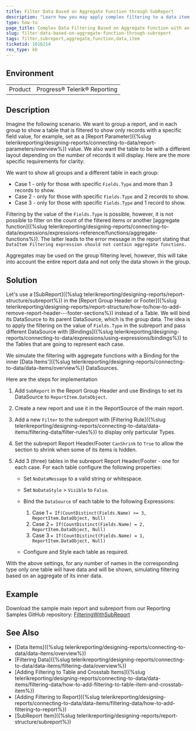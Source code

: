 ```yaml
---
title: Filter Data Based on Aggregate Function through SubReport
description: "Learn how you may apply complex filtering to a data item or group through inner subreport and proper data binding."
type: how-to
page_title: Complex Data Filtering Based on Aggregate Function with an Inner SubReport
slug: filter-data-based-on-aggregate-function-through-subreport
tags: filter,subreport,aggregate,function,data,item
ticketid: 1616214
res_type: kb
---
```


## Environment

<table>
	<tbody>
		<tr>
			<td>Product</td>
			<td>Progress® Telerik® Reporting</td>
		</tr>
	</tbody>
</table>

## Description

Imagine the following scenario.
We want to group a report, and in each group to show a table that is filtered to show only records with a specific field value, for example, set as a [Report Parameter]({%slug telerikreporting/designing-reports/connecting-to-data/report-parameters/overview%}) value. We also want the table to be with a different layout depending on the number of records it will display. Here are the more specific requirements for clarity:

We want to show all groups and a different table in each group:

* Case 1 - only for those with specific `Fields.Type` and more than 3 records to show.
* Case 2 - only for those with specific `Fields.Type` and 2 records to show.
* Case 3 - only for those with specific `Fields.Type` and 1 record to show.

Filtering by the value of the `Fields.Type` is possible, however, it is not possible to filter on the count of the filtered items or another [aggregate function]({%slug telerikreporting/designing-reports/connecting-to-data/expressions/expressions-reference/functions/aggregate-functions%}). The latter leads to the error message in the report stating that `DataItem Filtering expression should not contain aggregate functions.`

Aggregates may be used on the group filtering level, however, this will take into account the entire report data and not only the data shown in the group.

## Solution

Let's use a [SubReport]({%slug telerikreporting/designing-reports/report-structure/subreport%}) in the [Report Group Header or Footer]({%slug telerikreporting/designing-reports/report-structure/how-to/how-to-add-remove-report-header---footer-sections%}) instead of a Table. We will bind its DataSource to its parent DataSource, which is the group data. The idea is to apply the filtering on the value of `Fields.Type` in the subreport and pass different DataSource with [Bindings]({%slug telerikreporting/designing-reports/connecting-to-data/expressions/using-expressions/bindings%}) to the Tables that are going to represent each case.

We simulate the filtering with aggregate functions with a Binding for the inner [Data Items']({%slug telerikreporting/designing-reports/connecting-to-data/data-items/overview%}) DataSources.

Here are the steps for implementation

1. Add `SubReport` in the Report Group Header and use Bindings to set its DataSource to `ReportItem.DataObject`.
1. Create a new report and use it in the ReportSource of the main report.
1. Add a new `Filter` to the subreport with [Filtering Rule]({%slug telerikreporting/designing-reports/connecting-to-data/data-items/filtering-data/filter-rules%}) to display only particular Types.
1. Set the subreport Report Header/Footer `CanShrink` to `True` to allow the section to shrink when some of its items is hidden.
1. Add 3 (three) tables in the subreport Report Header/Footer - one for each case. For each table configure the following properties:

	* Set `NoDataMessage` to a valid string or whitespace.
	* Set `NoDataStyle` > `Visible` to `False`.
	* Bind the `DataSource` of each table to the following Expressions:

		1. Case 1 `= If(CountDistinct(Fields.Name) >= 3, ReportItem.DataObject, Null)`
		1. Case 2 `= If(CountDistinct(Fields.Name) = 2, ReportItem.DataObject, Null)`
		1. Case 3 `= If(CountDistinct(Fields.Name) = 1, ReportItem.DataObject, Null)`

	* Configure and Style each table as required.

With the above settings, for any number of names in the corresponding type only one table will have data and will be shown, simulating filtering based on an aggregate of its inner data.

## Example

Download the sample main report and subreport from our Reporting Samples GitHub repository: [FilteringWithSubReport](https://github.com/telerik/reporting-samples/tree/master/FilteringWithSubReport)

## See Also

* [Data Items]({%slug telerikreporting/designing-reports/connecting-to-data/data-items/overview%})
* [Filtering Data]({%slug telerikreporting/designing-reports/connecting-to-data/data-items/filtering-data/overview%})
* [Adding Filtering to Table and Crosstab Items]({%slug telerikreporting/designing-reports/connecting-to-data/data-items/filtering-data/how-to-add-filtering-to-table-item-and-crosstab-item%})
* [Adding Filtering to Report]({%slug telerikreporting/designing-reports/connecting-to-data/data-items/filtering-data/how-to-add-filtering-to-report%})
* [SubReport Item]({%slug telerikreporting/designing-reports/report-structure/subreport%})
